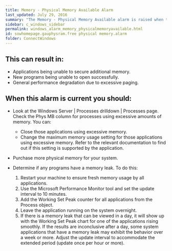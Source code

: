```yaml
---
title: Memory - Physical Memory Available Alarm
last_updated: July 29, 2016
summary: "The Memory - Physical Memory Available alarm is raised when the available memory drops below a threshold."
sidebar: c_windows_sidebar
permalink: windows_alarm_memory_physicalmemoryavailable.html
id: sowhomepage.gauphysram.free physical memory.alarm
folder: ConnectWindows
---
```



## This can result in:

* Applications being unable to secure additional memory.
* New programs being unable to open successfully.
* General performance degradation due to excessive paging.

## When this alarm is current you should:

* Look at the Windows Server \| Processes drilldown \| Processes page.
  Check the Phys MB column for processes using excessive amounts of memory. You can:
	* Close those applications using excessive memory.
	* Change the maximum memory usage setting for those applications using excessive memory. Refer to the relevant documentation to find out if this setting is supported by the application.

* Purchase more physical memory for your system.

* Determine if any programs have a memory leak. To do this:

  1. Restart your machine to ensure fresh memory usage by all applications.
  2. Use the Microsoft Performance Monitor tool and set the update interval to 10 minutes.
  3. Add the Working Set Peak counter for all applications from the Process object.
  4. Leave the application running on the system overnight.
  5. If there is a memory leak that can be viewed in a day, it will show up with the Working Set Peak chart for one of the applications rising smoothly. If the results are inconclusive after a day, some system applications that have a memory leak may exhibit the behavior over a week or more. Adjust the update interval to accommodate the extended period (update once per hour or more).
